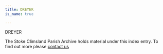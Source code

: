 ```yaml
---
title: DREYER
is_name: true

---
```


DREYER


The Stoke Climsland Parish Archive holds material under this index entry. To find out more please [contact us](/contact/)
